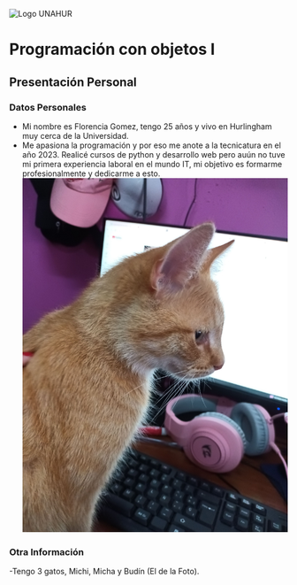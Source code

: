 ![Logo UNAHUR](./UNAHUR.png)

# Programación con objetos I
## Presentación Personal

### Datos Personales
- Mi nombre es Florencia Gomez, tengo 25 años y vivo en Hurlingham muy cerca de la Universidad.
- Me apasiona la programación y por eso me anote a la tecnicatura en el año 2023. Realicé cursos de python y desarrollo web pero auún no tuve mi primera experiencia laboral en el mundo IT, mi objetivo es formarme profesionalmente y dedicarme a esto.
![Imagen](./20240415_134118.jpg)

### Otra Información
-Tengo 3 gatos, Michi, Micha y Budín (El de la Foto).
